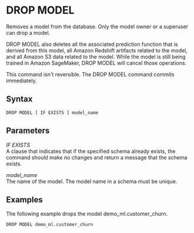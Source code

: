 # DROP MODEL<a name="r_DROP_MODEL"></a>

Removes a model from the database\. Only the model owner or a superuser can drop a model\. 

DROP MODEL also deletes all the associated prediction function that is derived from this model, all Amazon Redshift artifacts related to the model, and all Amazon S3 data related to the model\. While the model is still being trained in Amazon SageMaker, DROP MODEL will cancel those operations\.

This command isn't reversible\. The DROP MODEL command commits immediately\.

## Syntax<a name="r_DROP_MODEL-synopsis"></a>

```
DROP MODEL [ IF EXISTS ] model_name
```

## Parameters<a name="r_DROP_MODEL-parameters"></a>

 *IF EXISTS*   
A clause that indicates that if the specified schema already exists, the command should make no changes and return a message that the schema exists\.

 *model\_name*   
The name of the model\. The model name in a schema must be unique\.

## Examples<a name="r_DROP_MODEL-examples"></a>

The following example drops the model demo\_ml\.customer\_churn\.

```
DROP MODEL demo_ml.customer_churn 
```